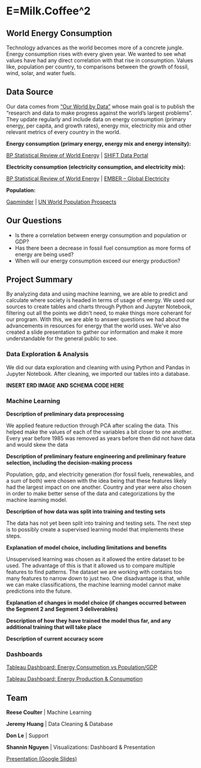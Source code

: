 # E=Milk.Coffee^2

## World Energy Consumption

Technology advances as the world becomes more of a concrete jungle. Energy consumption rises with every given year. We wanted to see what values have had any direct correlation with that rise in consumption. Values like, population per country, to comparisons between the growth of fossil, wind, solar, and water fuels. 

## Data Source

Our data comes from [“Our World by Data”](https://ourworldindata.org/) whose main goal is to publish the “research and data to make progress against the world’s largest problems”. They update regularly and include data on energy consumption (primary energy, per capita, and growth rates), energy mix, electricity mix and other relevant metrics of every country in the world.

**Energy consumption (primary energy, energy mix and energy intensity):** 

[BP Statistical Review of World Energy](https://www.bp.com/en/global/corporate/energy-economics/statistical-review-of-world-energy.html) | [SHIFT Data Portal](https://www.theshiftdataportal.org/energy)

**Electricity consumption (electricity consumption, and electricity mix):** 

[BP Statistical Review of World Energy](https://ember.shinyapps.io/GlobalElectricityDashboard/) | [EMBER – Global Electricity](https://github.com/owid/energy-data/blob/master/owid-energy-codebook.csv)

**Population:** 

[Gapminder](http://Gapminder) | [UN World Population Prospects](https://population.un.org/wpp/)

## Our Questions

- Is there a correlation between energy consumption and population or GDP?
- Has there been a decrease in fossil fuel consumption as more forms of energy are being used?
- When will our energy consumption exceed our energy production?

## Project Summary

By analyzing data and using machine learning, we are able to predict and calculate where society is headed in terms of usage of energy. We used our sources to create tables and charts through Python and Jupyter Notebook, filtering out all the points we didn't need, to make things more coherant for our program. With this, we are able to answer questions we had about the advancements in resources for energy that the world uses. We've also created a slide presentation to gather our information and make it more understandable for the general public to see.

### Data Exploration & Analysis

We did our data exploration and cleaning with using Python and Pandas in Jupyter Notebook. After cleaning, we imported our tables into a database.

**INSERT ERD IMAGE AND SCHEMA CODE HERE**

### Machine Learning

**Description of preliminary data preprocessing**

We applied feature reduction through PCA after scaling the data. This helped make the values of each of the variables a bit closer to one another. Every year before 1985 was removed as years before then did not have data and would skew the data

**Description of preliminary feature engineering and preliminary feature selection, including the decision-making process**

Population, gdp, and electricity generation (for fossil fuels, renewables, and a sum of both) were chosen with the idea being that these features likely had the largest impact on one another. Country and year were also chosen in order to make better sense of the data and categorizations by the machine learning model.

**Description of how data was split into training and testing sets**

The data has not yet been split into training and testing sets. The next step is to possibly create a supervised learning model that implements these steps.

**Explanation of model choice, including limitations and benefits**

Unsupervised learning was chosen as it allowed the entire dataset to be used. The advantage of this is that it allowed us to compare multiple features to find patterns. The dataset we are working with contains too many features to narrow down to just two. One disadvantage is that, while we can make classifications, the machine learning model cannot make predictions into the future.

**Explanation of changes in model choice (if changes occurred between the Segment 2 and Segment 3 deliverables)**

**Description of how they have trained the model thus far, and any additional training that will take place**

**Description of current accuracy score**

### Dashboards

[Tableau Dashboard: Energy Consumption vs Population/GDP](https://us-west-2b.online.tableau.com/t/rescueagency/views/WorldEnergyDashboard/DashboardConsumptionvsPopulationGDP?:showAppBanner=false&:display_count=n&:showVizHome=n&:origin=viz_share_link)

[Tableau Dashboard: Energy Production & Consumption](https://us-west-2b.online.tableau.com/t/rescueagency/views/WorldEnergyDashboard/DashboardProductionConsumption?:showAppBanner=false&:display_count=n&:showVizHome=n&:origin=viz_share_link)

## Team 
**Reese Coulter** | Machine Learning

**Jeremy Huang** | Data Cleaning & Database

**Don Le** | Support

**Shannin Nguyen** | Visualizations: Dashboard & Presentation

[Presentation (Google Slides)](https://docs.google.com/presentation/d/1uGr3xCaAL2nob9lxsIIZrufKP7x608zHX9uSRoTS15k/edit?usp=sharing)
